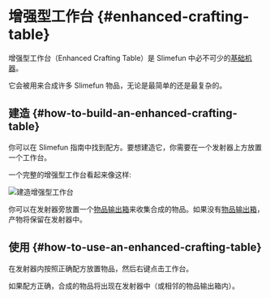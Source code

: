 # 增强型工作台 {#enhanced-crafting-table}

增强型工作台（Enhanced Crafting Table）是 Slimefun 中必不可少的[基础机器](/Basic-Machines)。

它会被用来合成许多 Slimefun 物品，无论是最简单的还是最复杂的。

## 建造 {#how-to-build-an-enhanced-crafting-table}

你可以在 Slimefun 指南中找到配方。要想建造它，你需要在一个发射器上方放置一个工作台。

一个完整的增强型工作台看起来像这样:

![建造增强型工作台](https://cdn.jsdelivr.net/gh/Slimefun/Wiki@master/images/multiblock-enhanced-crafting-table.png ':size=50%')

你可以在发射器旁放置一个[物品输出箱](/Output-Chest)来收集合成的物品。如果没有[物品输出箱](/Output-Chest)，产物将保留在发射器中。

## 使用 {#how-to-use-an-enhanced-crafting-table}

在发射器内按照正确配方放置物品，然后右键点击工作台。

如果配方正确，合成的物品将出现在发射器中（或相邻的物品输出箱内）。

